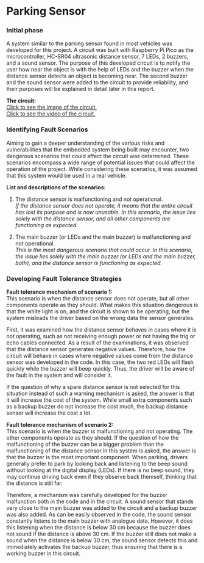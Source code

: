 # Parking Sensor

### Initial phase
A system similar to the parking sensor found in most vehicles was developed for this project. A circuit was built with Raspberry Pi Pico as the microcontroller, HC-SR04 ultrasonic distance sensor, 7 LEDs, 2 buzzers, and a sound sensor. The purpose of this developed circuit is to notify the user how near the object is with the help of LEDs and the buzzer when the distance sensor detects an object is becoming near. The second buzzer and the sound sensor were added to the circuit to provide reliability, and their purposes will be explained in detail later in this report.  

**The circuit:**  
[Click to see the image of the circuit.](images/circuit.png)  
[Click to see the video of the circuit.](images/circuit.mp4)

### Identifying Fault Scenarios  
Aiming to gain a deeper understanding of the various risks and vulnerabilities that the embedded system being built may encounter, two dangerous scenarios that could affect the circuit was determined. These scenarios encompass a wide range of potential issues that could affect the operation of the project. While considering these scenarios, it was assumed that this system would be used in a real vehicle.  

**List and descriptions of the scenarios:**  
1. The distance sensor is malfunctioning and not operational.  
*If the distance sensor does not operate, it means that the entire circuit has lost its purpose and is now unusable. In this scenario, the issue lies solely with the distance sensor, and all other components are functioning as expected.*

2. The main buzzer (or LEDs and the main buzzer) is malfunctioning and not operational.  
*This is the most dangerous scenario that could occur. In this scenario, the issue lies solely with the main buzzer (or LEDs and the main buzzer, both), and the distance sensor is functioning as expected.*

### Developing Fault Tolerance Strategies  

**Fault tolerance mechanism of scenario 1:**  
This scenario is when the distance sensor does not operate, but all other components operate as they should. What makes this situation dangerous is that the white light is on, and the circuit is shown to be operating, but the system misleads the driver based on the wrong data the sensor generates. 

First, it was examined how the distance sensor behaves in cases where it is not operating, such as not receiving enough power or not having the trig or echo cables connected. As a result of the examinations, it was observed that the distance sensor generates negative values. Therefore, how the circuit will behave in cases where negative values come from the distance sensor was developed in the code. In this case, the two red LEDs will flash quickly while the buzzer will beep quickly. Thus, the driver will be aware of the fault in the system and will consider it.  

If the question of why a spare distance sensor is not selected for this situation instead of such a warning mechanism is asked, the answer is that it will increase the cost of the system. While small extra components such as a backup buzzer do not increase the cost much, the backup distance sensor will increase the cost a lot.  

**Fault tolerance mechanism of scenario 2:**  
This scenario is when the buzzer is malfunctioning and not operating. The other components operate as they should. If the question of how the malfunctioning of the buzzer can be a bigger problem than the malfunctioning of the distance sensor in this system is asked, the answer is that the buzzer is the most important component. When parking, drivers generally prefer to park by looking back and listening to the beep sound without looking at the digital display (LEDs). If there is no beep sound, they may continue driving back even if they observe back themself, thinking that the distance is still far.  

Therefore, a mechanism was carefully developed for the buzzer malfunction both in the code and in the circuit. A sound sensor that stands very close to the main buzzer was added to the circuit and a backup buzzer was also added. As can be easily observed in the code, the sound sensor constantly listens to the main buzzer with analogue data. However, it does this listening when the distance is below 30 cm because the buzzer does not sound if the distance is above 30 cm. If the buzzer still does not make a sound when the distance is below 30 cm, the sound sensor detects this and immediately activates the backup buzzer, thus ensuring that there is a working buzzer in this circuit.  
